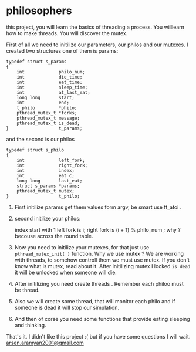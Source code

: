 # philosophers

 this project, you will learn the basics of threading a process. You willlearn how to make threads. You will discover the mutex.

First of all we need to initilize our parameters, our philos and our mutexes.
I created two structures one of them is params:
```
typedef struct s_params
{
	int				philo_num;
	int				die_time;
	int				eat_time;
	int				sleep_time;
	int				at_last_eat;
	long long		start;
	int				end;
	t_philo			*philo;
	pthread_mutex_t	*forks;
	pthread_mutex_t	message;
	pthread_mutex_t	is_dead;
}					t_params;

```
and the second is our philos 
```
typedef struct s_philo
{
	int				left_fork;
	int				right_fork;
	int				index;
	int				eat_c;
	long long		last_eat;
	struct s_params	*params;
	pthread_mutex_t	mutex;
}					t_philo;
```

1) First initilize params get them values form argv, be smart use ft_atoi .

2) second initilize your philos:

   index start with 1 
   left fork is i;
   right fork is (i + 1) % philo_num ; why ? becouse across  the round table.
   
   
3) Now you need to initilize your mutexes, for that just use `pthread_mutex_init( )` function. Why we use mutex ? We are working with threads, to somehow controll them we must use mutex. If you don't know what is mutex, read about it.
After initilizing mutex I locked `is_dead` it will be unlocked when someone will die.

4) After initilizing you need create threads . Remember each philoo must be thread.

5) Also we will create some thread, that will monitor each philo and if someone is dead it will stop our simulation.

6) And then of corse you need some functions that provide eating sleeping and thinking.

That's it. I didn't like this project :( but if you have some questions I will wait. arsen.aramyan2001@gmail.com

